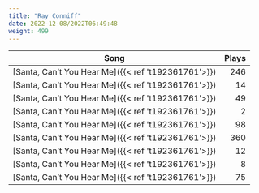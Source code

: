 ```yaml
---
title: "Ray Conniff"
date: 2022-12-08/2022T06:49:48
weight: 499
---
```




 Song | Plays 
----- | -----:
[Santa, Can’t You Hear Me]({{< ref 't192361761'>}}) | 246
[Santa, Can’t You Hear Me]({{< ref 't192361761'>}}) | 14
[Santa, Can’t You Hear Me]({{< ref 't192361761'>}}) | 49
[Santa, Can’t You Hear Me]({{< ref 't192361761'>}}) | 2
[Santa, Can’t You Hear Me]({{< ref 't192361761'>}}) | 98
[Santa, Can’t You Hear Me]({{< ref 't192361761'>}}) | 360
[Santa, Can’t You Hear Me]({{< ref 't192361761'>}}) | 12
[Santa, Can’t You Hear Me]({{< ref 't192361761'>}}) | 8
[Santa, Can’t You Hear Me]({{< ref 't192361761'>}}) | 75
